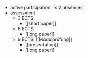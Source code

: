 - active participation: $\leq 2$ absences
- assessment
	- 3 ECTS
		- [[short paper]]
	- 6 ECTS:
		- [[long paper]]
	- 9 ECTS: [[Modulprüfung]]
		- [[presentation]]
		- [[long paper]]